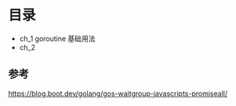 # 目录
- ch_1 goroutine 基础用法
- ch_2 


## 参考
https://blog.boot.dev/golang/gos-waitgroup-javascripts-promiseall/